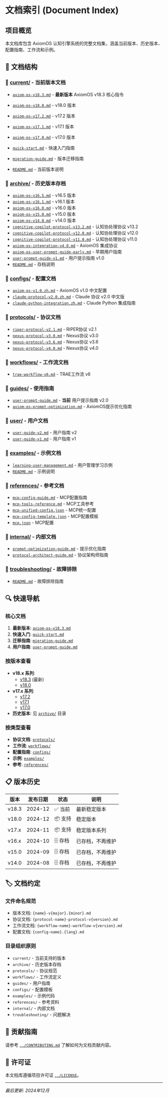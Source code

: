# 文档索引 (Document Index)

## 项目概览
本文档库包含 AxiomOS 认知引擎系统的完整文档集，涵盖当前版本、历史版本、配置指南、工作流和示例。

## 📁 文档结构

### 📂 [current/](./current/) - 当前版本文档
- [`axiom-os-v18.3.md`](./current/axiom-os-v18.3.md) - **最新版本** AxiomOS v18.3 核心指令

- [`axiom-os-v18.0.md`](./current/axiom-os-v18.0.md) - v18.0 版本
- [`axiom-os-v17.2.md`](./current/axiom-os-v17.2.md) - v17.2 版本
- [`axiom-os-v17.1.md`](./current/axiom-os-v17.1.md) - v17.1 版本
- [`axiom-os-v17.0.md`](./current/axiom-os-v17.0.md) - v17.0 版本
- [`quick-start.md`](./current/quick-start.md) - 快速入门指南
- [`migration-guide.md`](./current/migration-guide.md) - 版本迁移指南
- [`README.md`](./current/README.md) - 当前版本说明

### 📂 [archive/](./archive/) - 历史版本存档
- [`axiom-os-v16.5.md`](./archive/axiom-os-v16.5.md) - v16.5 版本
- [`axiom-os-v16.1.md`](./archive/axiom-os-v16.1.md) - v16.1 版本
- [`axiom-os-v16.0.md`](./archive/axiom-os-v16.0.md) - v16.0 版本
- [`axiom-os-v15.0.md`](./archive/axiom-os-v15.0.md) - v15.0 版本
- [`axiom-os-v14.0.md`](./archive/axiom-os-v14.0.md) - v14.0 版本
- [`cognitive-copilot-protocol-v13.2.md`](./archive/cognitive-copilot-protocol-v13.2.md) - 认知协处理协议 v13.2
- [`cognitive-copilot-protocol-v12.0.md`](./archive/cognitive-copilot-protocol-v12.0.md) - 认知协处理协议 v12.0
- [`cognitive-copilot-protocol-v11.0.md`](./archive/cognitive-copilot-protocol-v11.0.md) - 认知协处理协议 v11.0
- [`axiom-os-integration-v4.0.md`](./archive/axiom-os-integration-v4.0.md) - AxiomOS 集成协议
- [`axiom-os-user-prompt-guide-early.md`](./archive/axiom-os-user-prompt-guide-early.md) - 早期用户指南
- [`user-prompt-guide-v1.md`](./archive/user-prompt-guide-v1.md) - 用户提示指南 v1.0
- [`README.md`](./archive/README.md) - 存档说明

### 📂 [configs/](./configs/) - 配置文档
- [`axiom-os-v1.0.zh.md`](./configs/axiom-os-v1.0.zh.md) - AxiomOS v1.0 中文配置
- [`claude-protocol-v2.0.zh.md`](./configs/claude-protocol-v2.0.zh.md) - Claude 协议 v2.0 中文版
- [`claude-python-integration.zh.md`](./configs/claude-python-integration.zh.md) - Claude Python 集成指南

### 📂 [protocols/](./protocols/) - 协议文档
- [`riper-protocol-v2.1.md`](./protocols/riper-protocol-v2.1.md) - RIPER协议 v2.1
- [`nexus-protocol-v3.0.md`](./protocols/nexus-protocol-v3.0.md) - Nexus协议 v3.0
- [`nexus-protocol-v3.6.md`](./protocols/nexus-protocol-v3.6.md) - Nexus协议 v3.6
- [`nexus-protocol-v4.0.md`](./protocols/nexus-protocol-v4.0.md) - Nexus协议 v4.0

### 📂 [workflows/](./workflows/) - 工作流文档
- [`trae-workflow-v6.md`](./workflows/trae-workflow-v6.md) - TRAE工作流 v6

### 📂 [guides/](./guides/) - 使用指南
- [`user-prompt-guide.md`](./guides/user-prompt-guide.md) - **当前** 用户提示指南 v2.0
- [`axiom-os-prompt-optimization.md`](./guides/axiom-os-prompt-optimization.md) - AxiomOS提示优化指南

### 📂 [user/](./user/) - 用户文档
- [`user-guide-v2.md`](./user/user-guide-v2.md) - 用户指南 v2
- [`user-guide-v1.md`](./user/user-guide-v1.md) - 用户指南 v1

### 📂 [examples/](./examples/) - 示例文档
- [`learning-user-management.md`](./examples/learning-user-management.md) - 用户管理学习示例
- [`README.md`](./examples/README.md) - 示例说明

### 📂 [references/](./references/) - 参考文档
- [`mcp-config-guide.md`](./references/mcp-config-guide.md) - MCP配置指南
- [`mcp-tools-reference.md`](./references/mcp-tools-reference.md) - MCP工具参考
- [`mcp-unified-config.json`](./references/mcp-unified-config.json) - MCP统一配置
- [`mcp-config-template.json`](./references/mcp-config-template.json) - MCP配置模板
- [`mcp.json`](./references/mcp.json) - MCP配置

### 📂 [internal/](./internal/) - 内部文档
- [`prompt-optimization-guide.md`](./internal/prompt-optimization-guide.md) - 提示优化指南
- [`protocol-architect-guide.md`](./internal/protocol-architect-guide.md) - 协议架构师指南

### 📂 [troubleshooting/](./troubleshooting/) - 故障排除
- [`README.md`](./troubleshooting/README.md) - 故障排除指南

## 🔍 快速导航

### 核心文档
1. **最新版本**: [`axiom-os-v18.3.md`](./current/axiom-os-v18.3.md)
2. **快速入门**: [`quick-start.md`](./current/quick-start.md)
3. **迁移指南**: [`migration-guide.md`](./current/migration-guide.md)
4. **用户指南**: [`user-prompt-guide.md`](./guides/user-prompt-guide.md)

### 按版本查看
- **v18.x 系列**: 
  - [v18.3](./current/axiom-os-v18.3.md) (最新)
  - [v18.0](./current/axiom-os-v18.0.md)
- **v17.x 系列**: 
  - [v17.2](./current/axiom-os-v17.2.md)
  - [v17.1](./current/axiom-os-v17.1.md)
  - [v17.0](./current/axiom-os-v17.0.md)
- **历史版本**: 见 [`archive/`](./archive/) 目录

### 按类型查看
- **协议文档**: [`protocols/`](./protocols/)
- **工作流**: [`workflows/`](./workflows/)
- **配置指南**: [`configs/`](./configs/)
- **示例**: [`examples/`](./examples/)
- **参考**: [`references/`](./references/)

## 📋 版本历史

| 版本 | 发布日期 | 状态 | 说明 |
|------|---------|------|------|
| v18.3 | 2024-12 | ✅ 当前 | 最新稳定版本 |
| v18.0 | 2024-12 | 📦 支持 | 稳定版本 |
| v17.x | 2024-11 | 📦 支持 | 稳定版本系列 |
| v16.x | 2024-10 | 🗄️ 存档 | 已存档，不再维护 |
| v15.0 | 2024-09 | 🗄️ 存档 | 已存档，不再维护 |
| v14.0 | 2024-08 | 🗄️ 存档 | 已存档，不再维护 |

## 🏷️ 文档约定

### 文件命名规范
- 版本文档: `{name}-v{major}.{minor}.md`
- 协议文档: `{protocol-name}-protocol-v{version}.md`
- 工作流文档: `{workflow-name}-workflow-v{version}.md`
- 配置文档: `{config-name}.{lang}.md`

### 目录组织原则
- `current/` - 当前支持的版本
- `archive/` - 历史版本存档
- `protocols/` - 协议规范
- `workflows/` - 工作流定义
- `guides/` - 用户指南
- `configs/` - 配置模板
- `examples/` - 示例代码
- `references/` - 参考资料
- `internal/` - 内部文档
- `troubleshooting/` - 问题解决

## 📝 贡献指南
请参考 [`../CONTRIBUTING.md`](../CONTRIBUTING.md) 了解如何为文档贡献内容。

## 📄 许可证
本文档库遵循项目许可证 [`../LICENSE`](../LICENSE)。

---
*最后更新: 2024年12月*